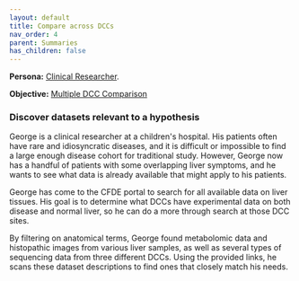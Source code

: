 ```yaml
---
layout: default
title: Compare across DCCs
nav_order: 4
parent: Summaries
has_children: false
---
```


**Persona:** [Clinical Researcher](../personas/clinical-researcher).

**Objective:** [Multiple DCC Comparison](../objectives/multi-dcc-comparison)

### Discover datasets relevant to a hypothesis
George is a clinical researcher at a children's hospital. His patients often have
rare and idiosyncratic diseases, and it is difficult or impossible to find a
large enough disease cohort for traditional study. However, George now has a handful
of patients with some overlapping liver symptoms, and he wants to see what
data is already available that might apply to his patients.

George has come to the CFDE portal to search for all available data on liver
tissues. His goal is to determine what DCCs have experimental data on both disease
and normal liver, so he can do a more through search at those DCC sites.

By filtering on anatomical terms, George found metabolomic data and histopathic images from various liver samples, as well as several types of
sequencing data from three different DCCs. Using the provided links, he scans
these dataset descriptions to find ones that closely match his needs.
